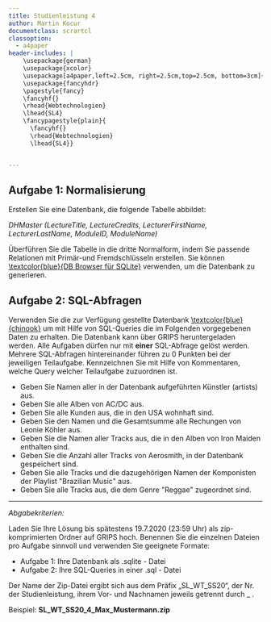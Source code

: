 ```yaml
---
title: Studienleistung 4
author: Martin Kocur
documentclass: scrartcl
classoption:
  - a4paper
header-includes: |
    \usepackage{german}
	\usepackage{xcolor} 
    \usepackage[a4paper,left=2.5cm, right=2.5cm,top=2.5cm, bottom=3cm]{geometry}
    \usepackage{fancyhdr}
    \pagestyle{fancy}
    \fancyhf{}
    \rhead{Webtechnologien}
    \lhead{SL4}
    \fancypagestyle{plain}{
      \fancyhf{}
      \rhead{Webtechnologien}
      \lhead{SL4}}


---
```




## Aufgabe 1: Normalisierung

Erstellen Sie eine Datenbank, die folgende Tabelle abbildet:

_DHMaster (LectureTitle, LectureCredits, LecturerFirstName, LecturerLastName, ModuleID, ModuleName)_

Überführen Sie die Tabelle in die dritte Normalform, indem Sie passende Relationen mit Primär-und Fremdschlüsseln erstellen. Sie können  [\textcolor{blue}{DB Browser für SQLite}](https://sqlitebrowser.org/) verwenden, um die Datenbank zu generieren. 



## Aufgabe 2: SQL-Abfragen

Verwenden Sie die zur Verfügung gestellte Datenbank [\textcolor{blue}{chinook}](https://www.sqlitetutorial.net/sqlite-sample-database/) um mit Hilfe von SQL-Queries die im Folgenden vorgegebenen Daten zu erhalten. Die Datenbank kann über GRIPS heruntergeladen werden. Alle Aufgaben dürfen nur mit **einer** SQL-Abfrage gelöst werden. Mehrere SQL-Abfragen hintereinander führen zu 0 Punkten bei der jeweiligen Teilaufgabe. Kennzeichnen Sie mit Hilfe von Kommentaren, welche Query welcher Teilaufgabe zuzuordnen ist.

- Geben Sie Namen aller in der Datenbank aufgeführten Künstler (artists) aus.
- Geben Sie alle Alben von AC/DC aus.
- Geben Sie alle Kunden aus, die in den USA wohnhaft sind.
- Geben Sie den Namen und die Gesamtsumme alle Rechungen von Leonie Köhler aus.
- Geben Sie die Namen aller Tracks aus, die in den Alben von Iron Maiden enthalten sind.
- Geben Sie die Anzahl aller Tracks von Aerosmith, in der Datenbank gespeichert sind.
- Geben Sie alle Tracks und die dazugehörigen Namen der Komponisten der Playlist "Brazilian Music" aus.
- Geben Sie alle Tracks aus, die dem Genre "Reggae" zugeordnet sind.

------

*Abgabekriterien:*

Laden Sie Ihre Lösung bis spätestens 19.7.2020 (23:59 Uhr) als zip-komprimierten Ordner auf GRIPS hoch.  Benennen Sie die einzelnen Dateien pro Aufgabe sinnvoll und verwenden Sie geeignete Formate:

- Aufgabe 1: Ihre Datenbank als .sqlite - Datei
- Aufgabe 2:  Ihre SQL-Queries in einer .sql - Datei

Der Name der Zip-Datei ergibt sich aus dem Präfix „SL_WT_SS20“, der Nr. der Studienleistung, ihrem Vor- und Nachnamen jeweils getrennt durch _ .

 

Beispiel: **SL_WT_SS20_4_Max_Mustermann.zip**

